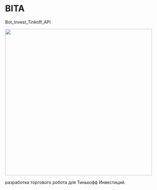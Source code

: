 # BITA
Bot_Invest_Tinkoff_API

<img src="https://user-images.githubusercontent.com/45198512/166443225-95b11298-856a-43e2-a64c-84407e48debe.png" width="480">

разработка торгового робота для Тинькофф Инвестиций. 
